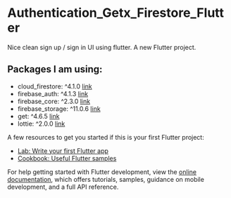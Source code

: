 # Authentication_Getx_Firestore_Flutter

Nice clean sign up / sign in UI using flutter. 
A new Flutter project.

## Packages I am using:
- cloud_firestore: ^4.1.0 [link](https://pub.dev/packages/cloud_firestore)
- firebase_auth: ^4.1.3 [link](https://pub.dev/packages/firebase_auth)
- firebase_core: ^2.3.0 [link](https://pub.dev/packages/core)
- firebase_storage: ^11.0.6 [link](https://pub.dev/packages/firebase_storage)
- get: ^4.6.5 [link](https://pub.dev/packages/get)
- lottie: ^2.0.0 [link](https://pub.dev/packages/lottie)

A few resources to get you started if this is your first Flutter project:

- [Lab: Write your first Flutter app](https://docs.flutter.dev/get-started/codelab)
- [Cookbook: Useful Flutter samples](https://docs.flutter.dev/cookbook)

For help getting started with Flutter development, view the
[online documentation](https://docs.flutter.dev/), which offers tutorials,
samples, guidance on mobile development, and a full API reference.
